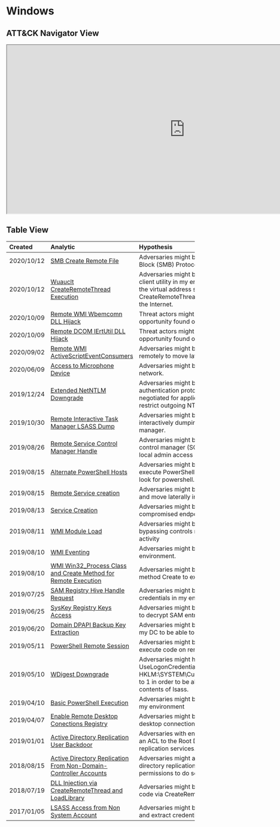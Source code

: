 # Windows

## ATT&CK Navigator View

<iframe src="https://mitre-attack.github.io/attack-navigator/enterprise/#layerURL=https%3A%2F%2Fraw.githubusercontent.com%2FOTRF%2FThreatHunter-Playbook%2Fmaster%2Fdocs%2Fnotebooks%2Fwindows%2Fwindows.json&tabs=false&selecting_techniques=false" width="950" height="450"></iframe>

## Table View

|Created|Analytic|Hypothesis|Author|
| :---| :---| :---| :---|
|2020/10/12 |[SMB Create Remote File](https://threathunterplaybook.com/notebooks/windows/08_lateral_movement/WIN-201012004336.html) |Adversaries might be creating a file remotely via the Server Message Block (SMB) Protocol. | [@Cyb3rWard0g](http://twitter.com/Cyb3rWard0g),  [@Cyb3rPandaH](http://twitter.com/Cyb3rPandaH)  |
|2020/10/12 |[Wuauclt CreateRemoteThread Execution](https://threathunterplaybook.com/notebooks/windows/05_defense_evasion/WIN-201012183248.html) |Adversaries might be proxy executing code via the Windows Update client utility in my environment and creating and running a thread in the virtual address space of another process via the CreateRemoteThread API to bypass rules looking for it calling out to the Internet. | [@Cyb3rWard0g](http://twitter.com/Cyb3rWard0g)  |
|2020/10/09 |[Remote WMI Wbemcomn DLL Hijack](https://threathunterplaybook.com/notebooks/windows/02_execution/WIN-201009173318.html) |Threat actors might be copying files remotely to abuse a DLL hijack opportunity found on the WMI provider host (wmiprvse.exe). | [@Cyb3rWard0g](http://twitter.com/Cyb3rWard0g),  [@Cyb3rPandaH](http://twitter.com/Cyb3rPandaH)  |
|2020/10/09 |[Remote DCOM IErtUtil DLL Hijack](https://threathunterplaybook.com/notebooks/windows/08_lateral_movement/WIN-201009183000.html) |Threat actors might be copying files remotely to abuse a DLL hijack opportunity found on the DCOM InternetExplorer.Application Class. | [@Cyb3rWard0g](http://twitter.com/Cyb3rWard0g),  [@Cyb3rPandaH](http://twitter.com/Cyb3rPandaH)  |
|2020/09/02 |[Remote WMI ActiveScriptEventConsumers](https://threathunterplaybook.com/notebooks/windows/08_lateral_movement/WIN-200902020333.html) |Adversaries might be leveraging WMI ActiveScriptEventConsumers remotely to move laterally in my network. | [@Cyb3rWard0g](http://twitter.com/Cyb3rWard0g),  [@Cyb3rPandaH](http://twitter.com/Cyb3rPandaH)  |
|2020/06/09 |[Access to Microphone Device](https://threathunterplaybook.com/notebooks/windows/09_collection/WIN-200609225055.html) |Adversaries might be accessing the microphone in endpoints over the network. | [@Cyb3rWard0g](http://twitter.com/Cyb3rWard0g),  [@Cyb3rPandaH](http://twitter.com/Cyb3rPandaH)  |
|2019/12/24 |[Extended NetNTLM Downgrade](https://threathunterplaybook.com/notebooks/windows/05_defense_evasion/WIN-191224222300.html) |Adversaries might be downgrading the challenge/response authentication protocol used for network logons, the minimum security negotiated for applications using NTLMSSP, and security settings that restrict outgoing NTLM traffic to remote servers in my environment | [@Cyb3rWard0g](http://twitter.com/Cyb3rWard0g),  [@Cyb3rPandaH](http://twitter.com/Cyb3rPandaH)  |
|2019/10/30 |[Remote Interactive Task Manager LSASS Dump](https://threathunterplaybook.com/notebooks/windows/06_credential_access/WIN-191030201010.html) |Adversaries might be RDPing to computers in my environment and interactively dumping the memory contents of LSASS with task manager. | [@Cyb3rWard0g](http://twitter.com/Cyb3rWard0g),  [@Cyb3rPandaH](http://twitter.com/Cyb3rPandaH)  |
|2019/08/26 |[Remote Service Control Manager Handle](https://threathunterplaybook.com/notebooks/windows/07_discovery/WIN-190826010110.html) |Adversaries might be attempting to open up a handle to the service control manager (SCM) database on remote endpoints to check for local admin access in my environment. | [@Cyb3rWard0g](http://twitter.com/Cyb3rWard0g),  [@Cyb3rPandaH](http://twitter.com/Cyb3rPandaH)  |
|2019/08/15 |[Alternate PowerShell Hosts](https://threathunterplaybook.com/notebooks/windows/02_execution/WIN-190610201010.html) |Adversaries might be leveraging alternate PowerShell Hosts to execute PowerShell evading traditional PowerShell detections that look for powershell.exe in my environment. | [@Cyb3rWard0g](http://twitter.com/Cyb3rWard0g),  [@Cyb3rPandaH](http://twitter.com/Cyb3rPandaH)  |
|2019/08/15 |[Remote Service creation](https://threathunterplaybook.com/notebooks/windows/08_lateral_movement/WIN-190815181010.html) |Adversaries might be creating new services remotely to execute code and move laterally in my environment | [@Cyb3rWard0g](http://twitter.com/Cyb3rWard0g),  [@Cyb3rPandaH](http://twitter.com/Cyb3rPandaH)  |
|2019/08/13 |[Service Creation](https://threathunterplaybook.com/notebooks/windows/02_execution/WIN-190813181020.html) |Adversaries might be creating new services to execute code on a compromised endpoint in my environment | [@Cyb3rWard0g](http://twitter.com/Cyb3rWard0g),  [@Cyb3rPandaH](http://twitter.com/Cyb3rPandaH)  |
|2019/08/11 |[WMI Module Load](https://threathunterplaybook.com/notebooks/windows/02_execution/WIN-190811201010.html) |Adversaries might be leveraging WMI modules to execute WMI tasks bypassing controls monitoring for wmiprvse.exe or wmiapsrv.exe activity | [@Cyb3rWard0g](http://twitter.com/Cyb3rWard0g),  [@Cyb3rPandaH](http://twitter.com/Cyb3rPandaH)  |
|2019/08/10 |[WMI Eventing](https://threathunterplaybook.com/notebooks/windows/03_persistence/WIN-190810170510.html) |Adversaries might be leveraging WMI eventing for persistence in my environment. | [@Cyb3rWard0g](http://twitter.com/Cyb3rWard0g),  [@Cyb3rPandaH](http://twitter.com/Cyb3rPandaH)  |
|2019/08/10 |[WMI Win32_Process Class and Create Method for Remote Execution](https://threathunterplaybook.com/notebooks/windows/08_lateral_movement/WIN-190810201010.html) |Adversaries might be leveraging WMI Win32_Process class and method Create to execute code remotely across my environment | [@Cyb3rWard0g](http://twitter.com/Cyb3rWard0g),  [@Cyb3rPandaH](http://twitter.com/Cyb3rPandaH)  |
|2019/07/25 |[SAM Registry Hive Handle Request](https://threathunterplaybook.com/notebooks/windows/07_discovery/WIN-190725024610.html) |Adversaries might be getting a handle to the SAM database to extract credentials in my environment | [@Cyb3rWard0g](http://twitter.com/Cyb3rWard0g),  [@Cyb3rPandaH](http://twitter.com/Cyb3rPandaH)  |
|2019/06/25 |[SysKey Registry Keys Access](https://threathunterplaybook.com/notebooks/windows/07_discovery/WIN-190625024610.html) |Adversaries might be calculating the SysKey from registry key values to decrypt SAM entries | [@Cyb3rWard0g](http://twitter.com/Cyb3rWard0g),  [@Cyb3rPandaH](http://twitter.com/Cyb3rPandaH)  |
|2019/06/20 |[Domain DPAPI Backup Key Extraction](https://threathunterplaybook.com/notebooks/windows/06_credential_access/WIN-190620024610.html) |Adversaries might be extracting the DPAPI domain backup key from my DC to be able to decrypt any domain user master key files. | [@Cyb3rWard0g](http://twitter.com/Cyb3rWard0g),  [@Cyb3rPandaH](http://twitter.com/Cyb3rPandaH)  |
|2019/05/11 |[PowerShell Remote Session](https://threathunterplaybook.com/notebooks/windows/08_lateral_movement/WIN-190511223310.html) |Adversaries might be leveraging remote powershell sessions to execute code on remote systems throughout my environment | [@Cyb3rWard0g](http://twitter.com/Cyb3rWard0g),  [@Cyb3rPandaH](http://twitter.com/Cyb3rPandaH)  |
|2019/05/10 |[WDigest Downgrade](https://threathunterplaybook.com/notebooks/windows/05_defense_evasion/WIN-190510202010.html) |Adversaries might have updated the property value UseLogonCredential of HKLM:\SYSTEM\CurrentControlSet\Control\SecurityProviders\WDigest to 1 in order to be able to extract clear text passwords from memory contents of lsass. | [@Cyb3rWard0g](http://twitter.com/Cyb3rWard0g),  [@Cyb3rPandaH](http://twitter.com/Cyb3rPandaH)  |
|2019/04/10 |[Basic PowerShell Execution](https://threathunterplaybook.com/notebooks/windows/02_execution/WIN-190410151110.html) |Adversaries might be leveraging PowerShell to execute code within my environment | [@Cyb3rWard0g](http://twitter.com/Cyb3rWard0g),  [@Cyb3rPandaH](http://twitter.com/Cyb3rPandaH)  |
|2019/04/07 |[Enable Remote Desktop Conections Registry](https://threathunterplaybook.com/notebooks/windows/05_defense_evasion/WIN-190407183310.html) |Adversaries might be modifying registry key values to enable remote desktop connections in my environment | [@Cyb3rWard0g](http://twitter.com/Cyb3rWard0g),  [@Cyb3rPandaH](http://twitter.com/Cyb3rPandaH)  |
|2019/01/01 |[Active Directory Replication User Backdoor](https://threathunterplaybook.com/notebooks/windows/05_defense_evasion/WIN-190101151110.html) |Adversaries with enough permissions (domain admin) might be adding an ACL to the Root Domain for any user to abuse active directory replication services. | [@Cyb3rWard0g](http://twitter.com/Cyb3rWard0g),  [@Cyb3rPandaH](http://twitter.com/Cyb3rPandaH)  |
|2018/08/15 |[Active Directory Replication From Non-Domain-Controller Accounts](https://threathunterplaybook.com/notebooks/windows/06_credential_access/WIN-180815210510.html) |Adversaries might attempt to pull the NTLM hash of a user via active directory replication apis from a non-domain-controller account with permissions to do so. | [@Cyb3rWard0g](http://twitter.com/Cyb3rWard0g),  [@Cyb3rPandaH](http://twitter.com/Cyb3rPandaH)  |
|2018/07/19 |[DLL Injection via CreateRemoteThread and LoadLibrary](https://threathunterplaybook.com/notebooks/windows/05_defense_evasion/WIN-180719170510.html) |Adversaries might be injecting a dll to another process to execute code via CreateRemoteThread and LoadLibrary functions. | [@Cyb3rWard0g](http://twitter.com/Cyb3rWard0g),  [@Cyb3rPandaH](http://twitter.com/Cyb3rPandaH)  |
|2017/01/05 |[LSASS Access from Non System Account](https://threathunterplaybook.com/notebooks/windows/06_credential_access/WIN-170105221010.html) |Adversaries might be using a non system account to access LSASS and extract credentials from memory. | [@Cyb3rWard0g](http://twitter.com/Cyb3rWard0g)  |
